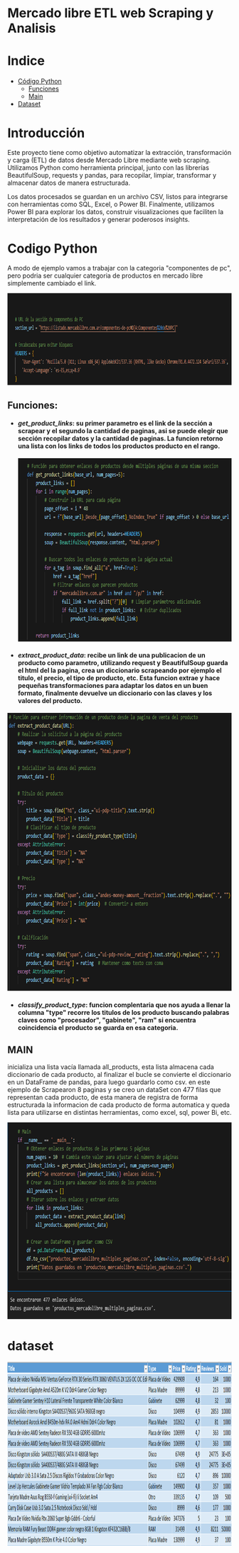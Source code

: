 # **Mercado libre ETL web Scraping y Analisis**

<h1>Indice</h1>
<div class="alert alert-block alert-info" style="margin-top: 20px">
    <ul>
        <li>
            <a href="#Codigo-Python">Código Python</a>
            <ul>
                <li><a href="#Funciones">Funciones</a></li>
                <li><a href="#Main">Main</a></li>
            </ul>
        </li>
        <li>
            <a href="#Dataset">Dataset</a>
        </li>
    </ul>
</div>

# **Introducción**
Este proyecto tiene como objetivo automatizar la extracción, transformación y carga (ETL) de datos desde Mercado Libre mediante web scraping. Utilizamos Python como herramienta principal, junto con las librerías BeautifulSoup, requests y pandas, para recopilar, limpiar, transformar y almacenar datos de manera estructurada.

Los datos procesados se guardan en un archivo CSV, listos para integrarse con herramientas como SQL, Excel, o Power BI.
Finalmente, utilizamos Power BI para explorar los datos, construir visualizaciones que faciliten la interpretación de los resultados y generar poderosos insights.

# **Codigo Python**

A modo de ejemplo vamos a trabajar con la categoria "componentes de pc", pero podria ser cualquier categoria de productos en mercado libre simplemente cambiado el link.

<img src="Images/URL.png" alt="URL" width="1020" height="206">


## Funciones:
- #### *get_product_links*: su primer parametro es el link de la sección  a scrapear y el segundo la cantidad de paginas, asi se puede elegir que sección  recopilar datos y la cantidad de paginas. La funcion retorno una lista con los links de todos los productos producto en el rango.

  <img src="Images/get_product_link.png" alt="URL" width="757" height="411">

  
- #### *extract_product_data*: recibe un link de una publicacion de un producto como parametro, utilizando request y BeautifulSoup guarda el html del la pagina, crea un diccionario scrapeando por ejemplo el titulo, el precio, el tipo de producto, etc. Esta funcion extrae y hace pequeñas transformaciones para adaptar los datos en un buen formato, finalmente devuelve un diccionario con las claves y los valores del producto.

<img src="Images/extract_product_data.png" alt="URL" width="794" height="623">


- #### *classify_product_type*: funcion complentaria que nos ayuda a llenar la columna "type" recorre los titulos de los producto buscando palabras claves como "procesador", "gabinete", "ram" si encuentra coincidencia el producto se guarda en esa categoria.



## **MAIN**

inicializa una lista vacía llamada all_products, esta lista almacena cada diccionario de cada producto, al finalizar el bucle se convierte el diccionario en un DataFrame de pandas, para luego guardarlo como csv.
en este ejemplo de Scrapearon 8 paginas y se creo un dataSet con 477 filas que representan cada producto, de esta manera de registra de forma estructurada la informacion de cada producto de forma automatica y queda
lista para utilizarse en distintas herramientas, como excel, sql, power Bi, etc.

<img src="Images/main.png" alt="URL" width="748" height="441">


# **dataset**

<img src="Images/dataSet.png" alt="URL" width="1089" height="413">
